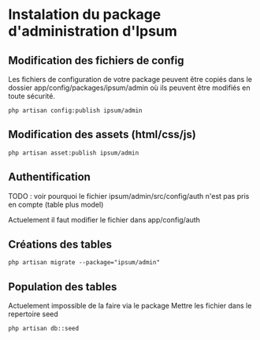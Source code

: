 # Instalation du package d'administration d'Ipsum

## Modification des fichiers de config

Les fichiers de configuration de votre package peuvent être copiés dans le dossier app/config/packages/ipsum/admin où ils peuvent être modifiés en toute sécurité.

    php artisan config:publish ipsum/admin

## Modification des assets (html/css/js)

    php artisan asset:publish ipsum/admin


## Authentification
TODO : voir pourquoi le fichier ipsum/admin/src/config/auth n'est pas pris en compte (table plus model)

Actuelement il faut modifier le fichier dans app/config/auth

## Créations des tables

    php artisan migrate --package="ipsum/admin"

## Population des tables

Actuelement impossible de la faire via le package
Mettre les fichier dans le repertoire seed

    php artisan db::seed

